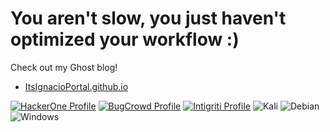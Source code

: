 <!--
**ItsIgnacioPortal/ItsIgnacioPortal** is a ✨ _special_ ✨ repository because its `README.md` (this file) appears on your GitHub profile.

Here are some ideas to get you started:

- 🔭 I’m currently working on ...
- 🌱 I’m currently learning ...
- 👯 I’m looking to collaborate on ...
- 🤔 I’m looking for help with ...
- 💬 Ask me about ...
- 📫 How to reach me: ...
- 😄 Pronouns: ...
- ⚡ Fun fact: ...
-->

# You aren't slow, you just haven't optimized your workflow :)

Check out my Ghost blog!    
- [ItsIgnacioPortal.github.io](https://itsignacioportal.github.io)

[![HackerOne Profile](https://img.shields.io/badge/HackerOne-%23F2691C.svg?style=for-the-badge&logo=HackerOne&logoColor=ffffff)](https://hackerone.com/itsignacioportal?type=user) [![BugCrowd Profile](https://img.shields.io/badge/BugCrowd-%23000000.svg?style=for-the-badge&logo=bugcrowd&logoColor=ffffff)](https://bugcrowd.com/ItsIgnacioPortal) [![Intigriti Profile](https://img.shields.io/badge/intigriti-%23F2691C.svg?style=for-the-badge&logo=intigriti&logoColor=ffffff)](https://app.intigriti.com/profile/itsignacioportal) ![Kali](https://img.shields.io/badge/Kali-%23000000.svg?style=for-the-badge&logo=kalilinux&logoColor=white) ![Debian](https://img.shields.io/badge/Debian-%23F2691C.svg?style=for-the-badge&logo=debian&logoColor=white) ![Windows](https://img.shields.io/badge/Windows-%23000000.svg?style=for-the-badge&logo=windows&logoColor=white) 
